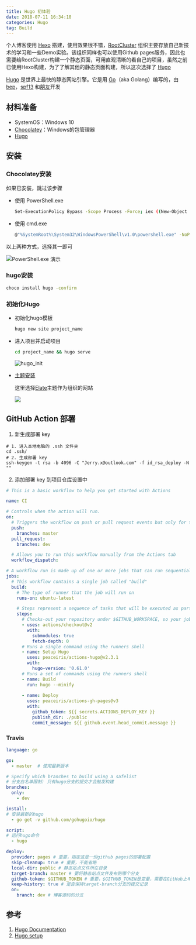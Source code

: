 ```yaml
---
title: Hugo 初体验 
date: 2018-07-11 16:34:10
categories: Hugo
tag: Build
---
```


个人博客使用 [Hexo](https://hexo.io/zh-cn/index.html) 搭建，使用效果很不错，[RootCluster](https://github.com/RootCluster) 组织主要存放自己新技术的学习和一些Demo实验。该组织同样也可以使用Github pages服务，因此也需要给RootCluster构建一个静态页面，可用直观清晰的看自己的项目，虽然之前已使用Hexo构建，为了了解其他的静态页面构建，所以这次选择了 [Hugo](https://gohugo.io)

[Hugo](https://gohugo.io) 是世界上最快的静态网站引擎。它是用 [Go](https://golang.org)（aka Golang）编写的，由 [bep](https://github.com/bep)，[spf13](https://github.com/spf13) 和[朋友](https://github.com/gohugoio/hugo/graphs/contributors)开发

<!-- more -->

## 材料准备

* SystemOS：Windows 10
* [Chocolatey](https://chocolatey.org)：Windows的包管理器
* [Hugo](https://gohugo.io/getting-started/installing)

## 安装

### Chocolatey安装

如果已安装，跳过该步骤  

* 使用 PowerShell.exe
    ```bash
    Set-ExecutionPolicy Bypass -Scope Process -Force; iex ((New-Object System.Net.WebClient).DownloadString('https://chocolatey.org/install.ps1'))
    ```
* 使用 cmd.exe
    ```bash
    @"%SystemRoot%\System32\WindowsPowerShell\v1.0\powershell.exe" -NoProfile -InputFormat None -ExecutionPolicy Bypass -Command "iex ((New-Object System.Net.WebClient).DownloadString('https://chocolatey.org/install.ps1'))" && SET "PATH=%PATH%;%ALLUSERSPROFILE%\chocolatey\bin"
    ```
以上两种方式，选择其一即可

![PowerShell.exe 演示](https://res.cloudinary.com/incoder/image/upload/v1531314279/blog/hugo_install.png)

### hugo安装

```bash
choco install hugo -confirm
```

### 初始化Hugo

* 初始化hugo模板
    ```bash
    hugo new site project_name
    ```
* 进入项目并启动项目
    ```bash
    cd project_name && hugo serve
    ```
    ![hugo_init](https://res.cloudinary.com/incoder/image/upload/v1531314737/blog/hugo_init.png)

* [主题安装](https://themes.gohugo.io)

    这里选择[Elate](https://themes.gohugo.io/hugo-elate-theme)主题作为组织的网站

    ![](https://res.cloudinary.com/incoder/image/upload/v1531316293/blog/hugo_theme.png)

## GitHub Action 部署

1.  新生成部署 key
  ```shell
  # 1. 进入本地电脑的 .ssh 文件夹 
  cd .ssh/
  # 2. 生成部署 key
  ssh-keygen -t rsa -b 4096 -C "Jerry.x@outlook.com" -f id_rsa_deploy -N ""
  ```
2. 添加部署 key 到项目仓库设置中

```yaml
# This is a basic workflow to help you get started with Actions

name: CI

# Controls when the action will run. 
on:
  # Triggers the workflow on push or pull request events but only for the master branch
  push:
    branches: master
  pull_request:
    branches: dev

  # Allows you to run this workflow manually from the Actions tab
  workflow_dispatch:

# A workflow run is made up of one or more jobs that can run sequentially or in parallel
jobs:
  # This workflow contains a single job called "build"
  build:
    # The type of runner that the job will run on
    runs-on: ubuntu-latest

    # Steps represent a sequence of tasks that will be executed as part of the job
    steps:
      # Checks-out your repository under $GITHUB_WORKSPACE, so your job can access it
      - uses: actions/checkout@v2
        with:
          submodules: true
          fetch-depth: 0
      # Runs a single command using the runners shell
      - name: Setup Hugo
        uses: peaceiris/actions-hugo@v2.3.1
        with:
          hugo-version: '0.61.0'
      # Runs a set of commands using the runners shell
      - name: Build
        run: hugo --minify
      
      - name: Deploy
        uses: peaceiris/actions-gh-pages@v3
        with:
          github_token: ${{ secrets.ACTIONS_DEPLOY_KEY }}
          publish_dir: ./public
          commit_message: ${{ github.event.head_commit.message }}
```

### Travis

```yml
language: go

go:
  - master  # 使用最新版本

# Specify which branches to build using a safelist
# 分支白名单限制: 只有hugo分支的提交才会触发构建
branches:
  only:
    - dev 

install:
# 安装最新的hugo
  - go get -v github.com/gohugoio/hugo

script:
# 运行hugo命令
  - hugo

deploy:
  provider: pages # 重要，指定这是一份github pages的部署配置
  skip-cleanup: true # 重要，不能省略
  local-dir: public # 静态站点文件所在目录
  target-branch: master # 要将静态站点文件发布到哪个分支
  github-token: $GITHUB_TOKEN # 重要，$GITHUB_TOKEN是变量，需要在GitHub上申请、再到配置到Travis
  keep-history: true # 是否保持target-branch分支的提交记录
  on:
    branch: dev # 博客源码的分支
```

## 参考

1. [Hugo Documentation](https://gohugo.io/documentation/)
2. [Hugo setup](https://github.com/marketplace/actions/hugo-setup)